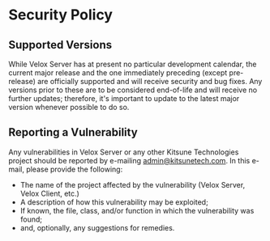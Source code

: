 # Security Policy

## Supported Versions
While Velox Server has at present no particular development calendar, the current major release and the one immediately
preceding (except pre-release) are officially supported and will receive security and bug fixes. Any versions prior to
these are to be considered end-of-life and will receive no further updates; therefore, it's important to update to the
latest major version whenever possible to do so.

## Reporting a Vulnerability
Any vulnerabilities in Velox Server or any other Kitsune Technologies project should be reported by e-mailing 
[admin@kitsunetech.com](mailto:admin@kitsunetech.com). In this e-mail, please provide the following:
* The name of the project affected by the vulnerability (Velox Server, Velox Client, etc.)
* A description of how this vulnerability may be exploited;
* If known, the file, class, and/or function in which the vulnerability was found;
* and, optionally, any suggestions for remedies.
